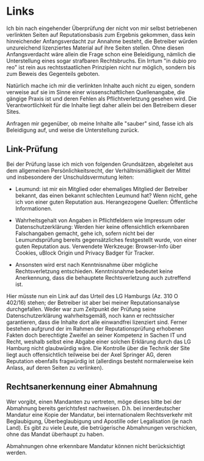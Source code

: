 # Links #

Ich bin nach eingehender Überprüfung der nicht von mir selbst
betriebenen verlinkten Seiten auf Reputationsbasis zum Ergebnis
gekommen, dass kein hinreichender Anfangsverdacht zur Annahme besteht,
die Betreiber würden unzureichend lizenziertes Material auf ihre
Seiten stellen. Ohne diesen Anfangsverdacht wäre allein die Frage
schon eine Beleidigung, nämlich die Unterstellung eines sogar
strafbaren Rechtsbruchs. Ein Irrtum "in dubio pro reo" ist rein aus
rechtsstaatlichen Prinzipien nicht nur möglich, sondern bis zum Beweis
des Gegenteils geboten.

Natürlich mache ich mir die verlinkten Inhalte auch nicht zu eigen,
sondern verweise auf sie im Sinne einer wissenschaftlichen
Quellenangabe, die gängige Praxis ist und deren Fehlen als
Pflichtverletzung gesehen wird. Die Verantwortlichkeit für die Inhalte
liegt daher allein bei den Betreibern dieser Sites.

Anfragen mir gegenüber, ob meine Inhalte alle "sauber" sind, fasse ich
als Beleidigung auf, und weise die Unterstellung zurück.

## Link-Prüfung ##

Bei der Prüfung lasse ich mich von folgenden Grundsätzen, abgeleitet
aus dem allgemeinen Persönlichkeitsrecht, der Verhältnismäßigkeit der
Mittel und insbesondere der Unschuldsvermutung leiten:

  + Leumund: ist mir ein Mitglied oder ehemaliges Mitglied der
    Betreiber bekannt, das einen bekannt schlechten Leumund hat? Wenn
    nicht, gehe ich von einer guten Reputation aus. Herangezogene
    Quellen: Öffentliche Informationen.

  + Wahrheitsgehalt von Angaben in Pflichtfeldern wie Impressum oder
    Datenschutzerklärung: Werden hier keine offensichtlich erkennbaren
    Falschangaben gemacht, gehe ich, sofern nicht bei der
    Leumundsprüfung bereits gegensätzliches festgestellt wurde, von
    einer guten Reputation aus. Verwendete Werkzeuge: Browser-Info
    über Cookies, uBlock Origin und Privacy Badger für Tracker.

  + Ansonsten wird erst nach Kenntnisnahme über mögliche
    Rechtsverletzung entschieden. Kenntnisnahme bedeutet keine
    Anerkennung, dass die behauptete Rechtsverletzung auch zutreffend
    ist.

Hier müsste nun ein Link auf das Urteil des LG Hamburgs (Az. 310 O
402/16) stehen; der Betreiber ist aber bei meiner Reputationsanalyse
durchgefallen. Weder war zum Zeitpunkt der Prüfung seine
Datenschutzerklärung wahrheitsgemäß, noch kann er rechtssicher
garantieren, dass die Inhalte dort alle einwandfrei lizenziert
sind. Ferner bestehen aufgrund der im Rahmen der Reputationsprüfung
erhobenen Fakten doch berechtigte Zweifel an seiner Kompetenz in
Sachen IT und Recht, weshalb selbst eine Abgabe einer solchen
Erklärung durch das LG Hamburg nicht glaubwürdig wäre. Die Kontrolle
über die Technik der Site liegt auch offensichtlich teilweise bei der
Axel Springer AG, deren Reputation ebenfalls fragwürdig ist
(allerdings besteht normalerweise kein Anlass, auf deren Seiten zu
verlinken).

## Rechtsanerkennung einer Abmahnung ##

Wer vorgibt, einen Mandanten zu vertreten, möge dieses bitte bei der
Abmahnung bereits gerichtsfest nachweisen. D.h. bei innerdeutscher
Mandatur eine Kopie der Mandatur, bei internationalem Rechtsverkehr
mit Beglaubigung, Überbeglaubigung und Apostille oder Legalisation (je
nach Land). Es gibt zu viele Leute, die betrügerische Abmahnungen
verschicken, ohne das Mandat überhaupt zu haben.

Abmahnungen ohne erkennbare Mandatur können nicht berücksichtigt
werden.
